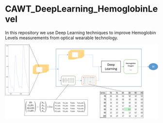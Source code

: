 # CAWT_DeepLearning_HemoglobinLevel
In this repository we use Deep Learning techniques to improve Hemoglobin Levels measurements from optical wearable technology.

![Initial design of Deep Learning to perform the Hemoglobin Levels predictions.](./images/DLmodel_v1.png)
